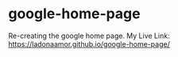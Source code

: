 # google-home-page
Re-creating the google home page.
My Live Link: https://ladonaamor.github.io/google-home-page/
